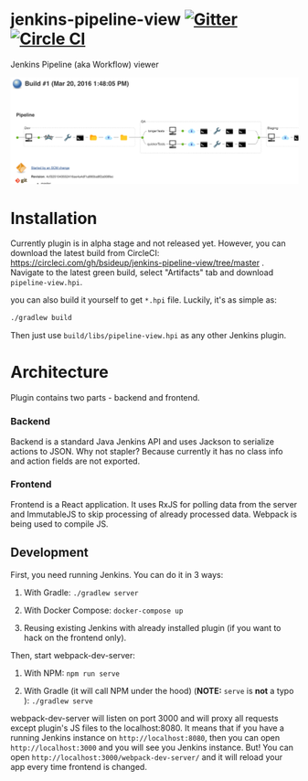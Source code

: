 # jenkins-pipeline-view [![Gitter](https://badges.gitter.im/bsideup/jenkins-pipeline-view.svg)](https://gitter.im/bsideup/jenkins-pipeline-view?utm_source=badge&utm_medium=badge&utm_campaign=pr-badge) [![Circle CI](https://circleci.com/gh/bsideup/jenkins-pipeline-view/tree/master.svg?style=svg)](https://circleci.com/gh/bsideup/jenkins-pipeline-view/tree/master)
Jenkins Pipeline (aka Workflow) viewer

![screenshot](docs/screenshot.png)

# Installation
Currently plugin is in alpha stage and not released yet. However, you can download the latest build from CircleCI: https://circleci.com/gh/bsideup/jenkins-pipeline-view/tree/master . Navigate to the latest green build, select "Artifacts" tab and download `pipeline-view.hpi`.

you can also build it yourself to get `*.hpi` file. Luckily, it's as simple as:

```bash
./gradlew build
```

Then just use `build/libs/pipeline-view.hpi` as any other Jenkins plugin.

# Architecture
Plugin contains two parts - backend and frontend.

### Backend
Backend is a standard Java Jenkins API and uses Jackson to serialize actions to JSON. Why not stapler? Because currently it has no class info and action fields are not exported.

### Frontend
Frontend is a React application. It uses RxJS for polling data from the server and ImmutableJS to skip processing of already processed data. Webpack is being used to compile JS.


## Development
First, you need running Jenkins. You can do it in 3 ways:

1. With Gradle: `./gradlew server`

1. With Docker Compose: `docker-compose up`

1. Reusing existing Jenkins with already installed plugin (if you want to hack on the frontend only).

Then, start webpack-dev-server:

1. With NPM: `npm run serve`

1. With Gradle (it will call NPM under the hood) (**NOTE:** `serve` is **not** a typo ): `./gradlew serve`

webpack-dev-server will listen on port 3000 and will proxy all requests except plugin's JS files to the localhost:8080. It means that if you have a running Jenkins instance on `http://localhost:8080`, then you can open `http://localhost:3000` and you will see you Jenkins instance. But! You can open `http://localhost:3000/webpack-dev-server/` and it will reload your app every time frontend is changed.
